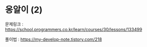 # 옹알이 (2)

문제링크 : https://school.programmers.co.kr/learn/courses/30/lessons/133499

풀이법 : https://my-develop-note.tistory.com/218